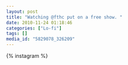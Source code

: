 ```yaml
---
layout: post
title: "Watching @fthc put on a free show. "
date: 2010-11-24 01:18:46
categories: ["Lo-fi"]
tags: []
media_id: "5829078_326209"
---
```


{% instagram %}
